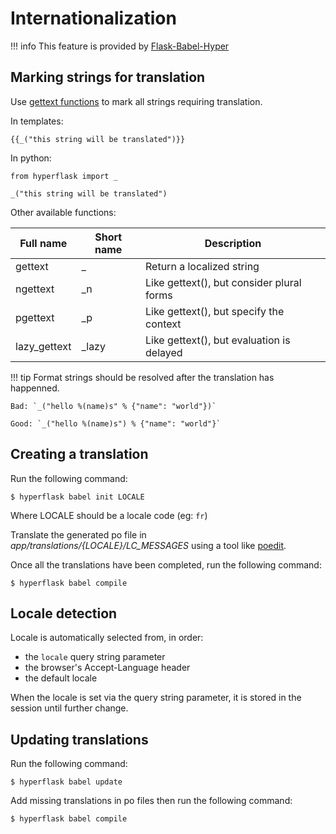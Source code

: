# Internationalization

!!! info
    This feature is provided by [Flask-Babel-Hyper](https://github.com/hyperflask/flask-babel-hyper)

## Marking strings for translation

Use [gettext functions](https://docs.python.org/3/library/gettext.html#module-gettext) to mark all strings requiring translation.

In templates:

```
{{_("this string will be translated")}}
```

In python:

```
from hyperflask import _

_("this string will be translated")
```

Other available functions:

|Full name|Short name|Description|
|---|---|---|
|gettext|_|Return a localized string|
|ngettext|_n|Like gettext(), but consider plural forms|
|pgettext|_p|Like gettext(), but specify the context|
|lazy_gettext|_lazy|Like gettext(), but evaluation is delayed|

!!! tip
    Format strings should be resolved after the translation has happenned.

    Bad: `_("hello %(name)s" % {"name": "world"})`

    Good: `_("hello %(name)s") % {"name": "world"}`

## Creating a translation

Run the following command:

```
$ hyperflask babel init LOCALE
```

Where LOCALE should be a locale code (eg: `fr`)

Translate the generated po file in *app/translations/{LOCALE}/LC_MESSAGES* using a tool like [poedit](https://poedit.net/).

Once all the translations have been completed, run the following command:

```
$ hyperflask babel compile
```

## Locale detection

Locale is automatically selected from, in order:

 - the `locale` query string parameter
 - the browser's Accept-Language header
 - the default locale

When the locale is set via the query string parameter, it is stored in the session until further change.

## Updating translations

Run the following command:

```
$ hyperflask babel update
```

Add missing translations in po files then run the following command:

```
$ hyperflask babel compile
```